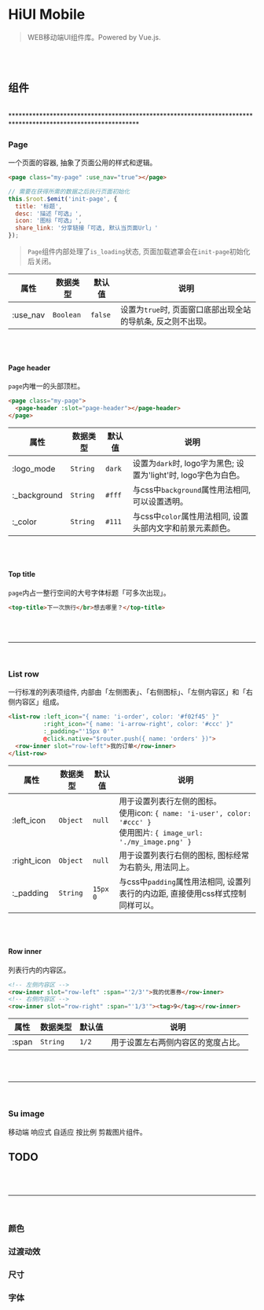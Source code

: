 # HiUI Mobile

> WEB移动端UI组件库。Powered by Vue.js.

<br><br>

## 组件

<br>
*************************************************************************************************************
<br>

### Page

一个页面的容器, 抽象了页面公用的样式和逻辑。

``` html
<page class="my-page" :use_nav="true"></page>
```

``` javascript
// 需要在获得所需的数据之后执行页面初始化
this.$root.$emit('init-page', {
  title: '标题',
  desc: '描述「可选」',
  icon: '图标「可选」',
  share_link: '分享链接「可选, 默认当页面Url」'
});
```

> `Page`组件内部处理了`is_loading`状态, 页面加载遮罩会在`init-page`初始化后关闭。

属性 | 数据类型 | 默认值 | 说明
----        | ---       | ---     | ---
:use_nav    | `Boolean` | `false` | 设置为`true`时, 页面窗口底部出现全站的导航条, 反之则不出现。

<br><br>

#### Page header

`page`内唯一的头部顶栏。

``` html
<page class="my-page">
  <page-header :slot="page-header"></page-header>
</page>
```

属性 | 数据类型 | 默认值 | 说明
----         | ---      | ---    | ---
:logo_mode   | `String` | `dark` | 设置为`dark`时, logo字为黑色; 设置为'light'时, logo字色为白色。
:_background | `String` | `#fff` | 与css中`background`属性用法相同, 可以设置透明。
:_color      | `String` | `#111` | 与css中`color`属性用法相同, 设置头部内文字和前景元素颜色。

<br><br>

#### Top title

`page`内占一整行空间的大号字体标题「可多次出现」。

``` html
<top-title>下一次旅行</br>想去哪里？</top-title>
```

<br><br>
*************************************************************************************************************
<br>

### List row

一行标准的列表项组件, 内部由「左侧图表」、「右侧图标」、「左侧内容区」和「右侧内容区」组成。

``` html
<list-row :left_icon="{ name: 'i-order', color: '#f02f45' }"
          :right_icon="{ name: 'i-arrow-right', color: '#ccc' }"
          :_padding="'15px 0'"
          @click.native="$router.push({ name: 'orders' })">
  <row-inner slot="row-left">我的订单</row-inner>
</list-row>

```

属性 | 数据类型 | 默认值 | 说明
----         | ---      | ---      | ---
:left_icon   | `Object` | `null`   | 用于设置列表行左侧的图标。<br>使用icon: `{ name: 'i-user', color: '#ccc' }`<br>使用图片: `{ image_url: './my_image.png' }`
:right_icon  | `Object` | `null`   | 用于设置列表行右侧的图标, 图标经常为右箭头, 用法同上。
:_padding    | `String` | `15px 0` | 与css中`padding`属性用法相同, 设置列表行的内边距, 直接使用css样式控制同样可以。

<br><br>

#### Row inner

列表行内的内容区。

``` html
<!-- 左侧内容区 -->
<row-inner slot="row-left" :span="'2/3'">我的优惠券</row-inner>
<!-- 右侧内容区 -->
<row-inner slot="row-right" :span="'1/3'"><tag>9</tag></row-inner>
```

属性 | 数据类型 | 默认值 | 说明
----  | ---      | ---   | ---
:span | `String` | `1/2` | 用于设置左右两侧内容区的宽度占比。

<br><br>
*************************************************************************************************************
<br>

### Su image

移动端 响应式 自适应 按比例 剪裁图片组件。






## TODO

<br><br>
*************************************************************************************************************
<br>

### 颜色
### 过渡动效
### 尺寸
### 字体